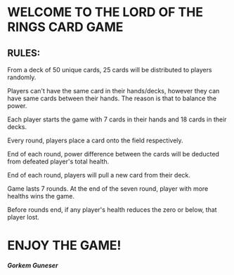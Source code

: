 # WELCOME TO THE LORD OF THE RINGS CARD GAME

## RULES:

From a deck of 50 unique cards, 25 cards will be distributed to players randomly.

Players can't have the same card in their hands/decks, however they can have same cards between their hands. The reason is that to balance the power.

Each player starts the game with 7 cards in their hands and 18 cards in their decks.

Every round, players place a card onto the field respectively.

End of each round, power difference between the cards will be deducted from defeated player's total health.

End of each round, players will pull a new card from their deck.

Game lasts 7 rounds. At the end of the seven round, player with more healths wins the game.

Before rounds end, if any player's health reduces the zero or below, that player lost.

# ENJOY THE GAME!
##### Gorkem Guneser
